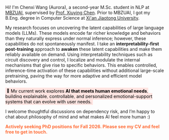 <span class='anchor' id='about-me'></span>
Hi! I'm Chenxi Wang (Aurora), a second-year M.Sc. student in NLP at [MBZUAI](https://mbzuai.ac.ae/), supervised by [Prof. Xiuying Chen](https://iriscxy.github.io/). Prior to MBZUAI, I got my B.Eng. degree in Computer Science at [Xi'an Jiaotong University](https://en.xjtu.edu.cn/).


<!-- My research focuses on human-centered AI. I take an **interpretability-first post-training** approach to **“awaken”** latent knowledge and behaviors in pretrained LLMs that are not actively invoked under normal inference. I use interpretability techniques such as circuit discovery and control, subspace analysis, steering vectors, activation patching, and sparse autoencoders, **without additional large-scale pretraining**. -->
<!-- My research focuses on human-centered AI. Pretrained LLMs encode rich knowledge and behaviors that normal inference does not actively invoke. I take an **interpretability-first post-training** approach to **“awaken”** these latent capabilities and make them reliably available on demand. Using interpretability techniques such as circuit discovery and control, subspace analysis, steering vectors, activation patching, and sparse autoencoders, I identify and modulate the internal mechanisms that give rise to specific behaviors. This enables controlled activation of these capabilities at inference, without additional large-scale pretraining. -->
<!-- My research focuses on uncovering the latent capabilities of large language models (LLMs). These models encode far richer knowledge and behaviors than they naturally express under normal inference, and these capabilities do not spontaneously manifest. I take an **interpretability-first post-training** approach to **"awaken"** these latent capabilities and make them reliably available on demand. Using interpretability techniques such as activation patching, subspace analysis, steering, and circuit discovery and control, I localize and modulate the internal mechanisms that give rise to specific behaviors. This enables controlled, inference-time activation of these capabilities **without additional large-scale pretraining and even supports real-time adaptation to user needs**. -->
My research focuses on uncovering the latent capabilities of large language models (LLMs). These models encode far richer knowledge and behaviors than they naturally express under normal inference; however, these capabilities do not spontaneously manifest. I take an **interpretability-first post-training** approach to **awaken** these latent capabilities and make them reliably available on demand. Using interpretability techniques such as circuit discovery and control, I localize and modulate the internal mechanisms that give rise to specific behaviors. This enables controlled, inference-time activation of these capabilities without additional large-scale pretraining, paving the way for more adaptive and efficient model behaviors.

<mark style="background-color: #FFE4E1; padding: 2px 4px;">🌟 My current work explores <strong>AI that meets human emotional needs</strong>, building explainable, controllable, and personalized emotional-support systems that can evolve with user needs.</mark>

I welcome thoughtful discussions on dependency risk, and I’m happy to chat about philosophy of mind and what makes AI feel more human :)

<p style="color: #FF6B35; font-weight: bold;">Actively seeking PhD positions for Fall 2026. Please see my CV and feel free to get in touch.</p>

